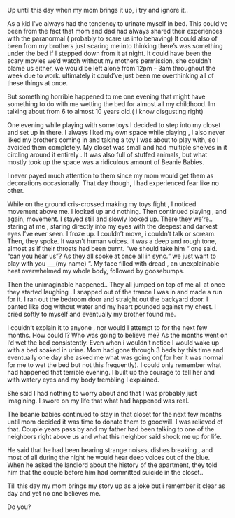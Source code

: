 Up until this day when my mom brings it up, i try and ignore it.. 
 
 As a kid I’ve always had the tendency to urinate myself in bed. This could’ve been from the fact that mom and dad had always shared their experiences with the paranormal ( probably to scare us into behaving) It could also of been from my brothers just scaring me into thinking there’s was something under the bed if I stepped down from it at night. It could have been the scary movies we’d watch without my mothers permission, she couldn’t blame us either, we would be left alone from 12pm - 3am throughout the week due to work. ultimately it could’ve just been me overthinking all of these things at once.
   
But something horrible happened to me one evening that might have something to do with me wetting the bed for almost all my childhood. Im talking about from 6 to almost 10 years old.( i know disgusting right)

One evening while playing with some toys I decided to step into my closet and set up in there. I always liked my own space while playing , I also never liked my brothers coming in and taking a toy I was about to play with, so I avoided them completely. My closet was small and had multiple shelves in it circling around it entirely . It was also full of stuffed animals, but what mostly took up the space was a ridiculous amount of Beanie Babies. 

I never payed much attention to them since my mom would get them as decorations occasionally. That day though, I had experienced fear like no other. 

While on the ground cris-crossed making my toys fight , I noticed movement above me. I looked up and nothing. Then continued playing , and again, movement. I stayed still and slowly looked up. There they we’re.. staring at me , staring directly into my eyes with the deepest and darkest eyes I’ve ever seen. I froze up. I couldn’t move, i couldn’t talk or scream. Then, they spoke. It wasn’t human voices. It was a deep and rough tone, almost as if their throats had been burnt. 
 “we should take him “ one said. “can you hear us”? As they all spoke at once all in sync.“ we just want to play with you ___(my name) “. 
 My face filled with dread , an unexplainable heat overwhelmed my whole body, followed by goosebumps. 
 
Then the unimaginable happened..
They all jumped on top of me all at once they started laughing . I snapped out of the trance I was in and made a run for it. I ran out the bedroom door and straight out the backyard door. I panted like dog without water and my heart pounded against my chest. I cried softly to myself and eventually my brother found me. 

I couldn’t explain it to anyone , nor would I attempt to for the next few months. How could I? Who was going to believe me? As the months went on I’d wet the bed consistently. Even when i wouldn’t notice I would wake up with a bed soaked in urine. Mom had gone through 3 beds by this time and eventually one day she asked me what was going on( for her it was normal for me to wet the bed but not this frequently). I could only remember what had happened that terrible evening. I built up the courage to tell her and with watery eyes and my body trembling I explained. 

She said I had nothing to worry about and that I was probably just imagining. 
 I swore on my life that what had happened was real. 
 
The beanie babies continued to stay in that closet for the next few months until mom decided it was time to donate them to goodwill. I was relieved of that.
Couple years pass by and my father had been talking to one of the neighbors right above us and what this neighbor said shook me up for life. 

He said that he had been hearing strange noises, dishes breaking , and most of all during the night he would hear deep voices out of the blue. When he asked the landlord about the history of the apartment, they told him that the couple before him had committed suicide in the closet.. 

Till this day my mom brings my story up as a joke but i remember it clear as day and yet no one believes me. 

Do you?